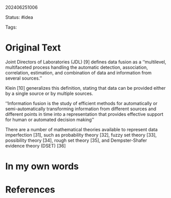 202406251006

Status: #idea

Tags:

# Original Text

Joint Directors of Laboratories (JDL) [9] defines data fusion as a ‘‘multilevel, multifaceted process handling the automatic detection, association, correlation, estimation, and combination of data and information from several sources.’’

Klein [10] generalizes this definition, stating that data can be provided either by a single source or by multiple sources.

‘‘Information fusion is the study of efficient methods for automatically or semi-automatically transforming information from different sources and different points in time into a representation that provides effective support for human or automated decision making’’

There are a number of mathematical theories available to represent data imperfection [31], such as probability theory [32], fuzzy set theory [33], possibility theory [34], rough set theory [35], and Dempster-Shafer evidence theory (DSET) [36]
# In my own words

# References